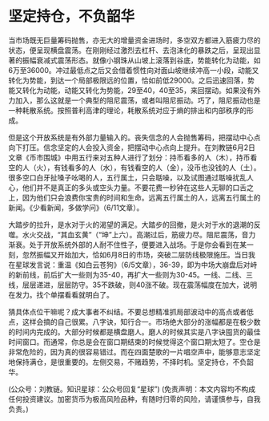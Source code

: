 # 坚定持仓，不负韶华

当市场既无巨量筹码抛售，亦无大的增量资金进场时，多空双方都进入筋疲力尽的状态，便呈现横盘震荡。在刚刚经过激烈去杠杆、去泡沫化的暴跌之后，呈现出显著的振幅衰减式震荡形态。就像小钢珠从山坡上滚落到谷底，势能转化为动能，如6万至36000。冲过最低点之后又会借着惯性向对面山坡继续冲高一小段，动能又转化为势能，到达一个局部极限远的位置，恰如前低29000。之后迅速回落，势能又转化为动能，动能又转化为势能，29至40，40至35，来回摆动。如果没有外力加入，那么这就是一个典型的阻尼震荡，或者叫阻尼振动。巧了，阻尼振动也是一种耗散系统。按照普利高津的理论，耗散系统对应于熵的排出和内部秩序的形成。

但是这个开放系统是有外部力量输入的。丧失信念的人会抛售筹码，把摆动中心点向下打压。信念坚定的人会投入资金，把摆动中心点向上提升。在刘教链6月2日文章《币市围城》中用五行来对五种人进行了划分：持币看多的人（木），持币看空的人（火），有钱看多的人（水），有钱看空的人（金），没币也没钱的人（土）。很多空口白牙扯嗓子吆喝的人，五行属土，只会聒噪，以及试图通过聒噪扰乱人心，他们并不是真正的多头或空头力量。不要花费一秒钟在这些人无聊的口舌之上，因为他们只会浪费你宝贵的时间和生命。远离五行属土的人，远离五行属土的新闻。《少看新闻，多做学问》（6/11文章）。

大踏步的拉升，是水对于火的渴望的满足。大踏步的回撤，是火对于水的退潮的反噬。水火交战，“其血玄黄”（“坤”上六）。高潮过后，筋疲力尽。阻尼震荡，音力渐衰。处于开放系统外部的人耐不住性子，便要进入战场。于是你会看到在某一刻，忽然振幅又开始加大，恰如6月8日的市场，突破二层防线极限施压。当日我在星球发言说：重温《如白云苍狗》（6/5文章），36-39，即为中场大崩盘后对峙的新前线，前后扩大一些则为35-40，再扩大一些则为30-45。一线、二线、三线，层层递进，层层防守。35不跌破，则40涨不破。现在震荡幅度在加大，说明在发力。找个单摆看看就明白了。

猜具体点位干嘛呢？成大事者不纠结。不要总想精准抓局部波动中的高点或者低点，这样会搞的自己很累。八字诀，知行合一。市场绝大部分的涨幅都是在极少数的时间内完成的。大部分时候都是横盘磨人。磨人的时候其实是八字诀囤货的最佳时间窗口。而通常，你总是会在窗口期结束的时候觉得这个窗口期太短了。空仓是非常危险的，因为真的很容易错过。而在四面楚歌的一片唱空声中，能够意志坚定地保持满仓，是很重要的。左侧交易，不赌趋势，不择时机。坚定持仓，不负韶华。

\(公众号：刘教链。知识星球：公众号回复“星球”\)  \(免责声明：本文内容均不构成任何投资建议。加密货币为极高风险品种，有随时归零的风险，请谨慎参与，自我负责。\)

